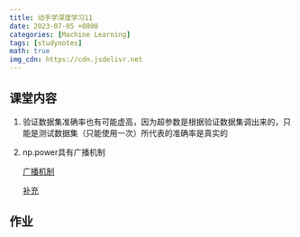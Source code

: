 ```yaml
---
title: 动手学深度学习11
date: 2023-07-05 +0800
categories: [Machine Learning]
tags: [studynotes]   
math: true
img_cdn: https://cdn.jsdelivr.net
---
```


## 课堂内容

1. 验证数据集准确率也有可能虚高，因为超参数是根据验证数据集调出来的，只能是测试数据集（只能使用一次）所代表的准确率是真实的

2. np.power具有广播机制

   [广播机制](https://zhuanlan.zhihu.com/p/402163854r)

   [补充](https://ptorch.com/news/38.html)

     

## 作业

